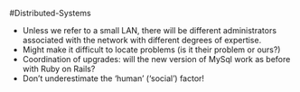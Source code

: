 #Distributed-Systems 

- Unless we refer to a small LAN, there will be different administrators associated with the network with different degrees of expertise.  
- Might make it difficult to locate problems (is it their problem or ours?)  
- Coordination of upgrades: will the new version of MySql work as before with Ruby on Rails?  
- Don’t underestimate the ‘human’ (‘social’) factor!